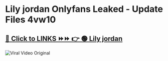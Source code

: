 
 # Lily jordan Onlyfans Leaked - Update Files 4vw10

## <h2><a href="https://clipsfans.com/Lily_jordan&ref=git">🔗 Click to LINKS ⏩⏩ 👉 🟢 Lily jordan </a></h2>

<a href="https://clipsfans.com/Lily_jordan&ref=git" rel="nofollow" data-target="animated-image.originalLink"><img src="https://i.ibb.co.com/xMMVF88/686577567.gif" alt="Viral Video Original" style="max-width: 100%; display: inline-block;" data-target="animated-image.originalImage"></a>

